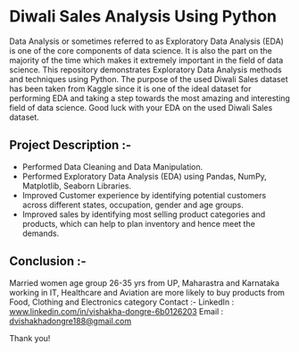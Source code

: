 # Diwali Sales Analysis Using Python
Data Analysis or sometimes referred to as Exploratory Data Analysis (EDA) is one of the core components of data science. It is also the part on the majority of the time which makes it extremely important in the field of data science. This repository demonstrates Exploratory Data Analysis methods and techniques using Python. The purpose of the used Diwali Sales dataset has been taken from Kaggle since it is one of the ideal dataset for performing EDA and taking a step towards the most amazing and interesting field of data science. Good luck with your EDA on the used Diwali Sales dataset.

## Project Description :-
* Performed Data Cleaning and Data Manipulation.
* Performed Exploratory Data Analysis (EDA) using Pandas, NumPy, Matplotlib, Seaborn Libraries.
* Improved Customer experience by identifying potential customers across different states, occupation, gender and age groups.
* Improved sales by identifying most selling product categories and products, which can help to plan inventory and hence meet the demands.

## Conclusion :-
Married women age group 26-35 yrs from UP,
Maharastra and Karnataka working in IT,
Healthcare and Aviation are more likely to buy products from Food,
Clothing and Electronics category
Contact :-
LinkedIn : www.linkedin.com/in/vishakha-dongre-6b0126203
Email : dvishakhadongre188@gmail.com

Thank you!
